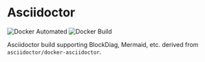 # Asciidoctor

![Docker Automated](https://img.shields.io/docker/automated/gerald1248/asciidoctor.svg)
![Docker Build](https://img.shields.io/docker/build/gerald1248/asciidoctor.svg)

Asciidoctor build supporting BlockDiag, Mermaid, etc. derived from `asciidoctor/docker-asciidoctor`.

